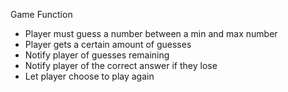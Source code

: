 Game Function

* Player must guess a number between a min and max number
* Player gets a certain amount of guesses
* Notify player of guesses remaining
* Notify player of the correct answer if they lose
* Let player choose to play again